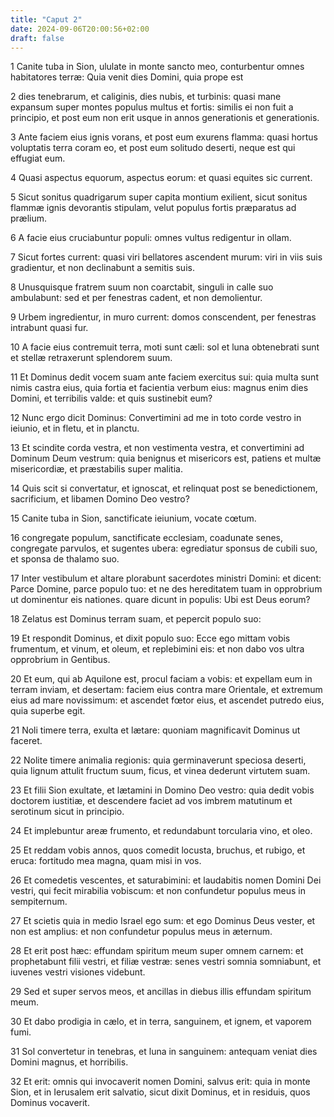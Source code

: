 ```yaml
---
title: "Caput 2"
date: 2024-09-06T20:00:56+02:00
draft: false
---
```



1 Canite tuba in Sion, ululate in monte sancto meo, conturbentur omnes habitatores terræ: Quia venit dies Domini, quia prope est

2 dies tenebrarum, et caliginis, dies nubis, et turbinis: quasi mane expansum super montes populus multus et fortis: similis ei non fuit a principio, et post eum non erit usque in annos generationis et generationis.

3 Ante faciem eius ignis vorans, et post eum exurens flamma: quasi hortus voluptatis terra coram eo, et post eum solitudo deserti, neque est qui effugiat eum.

4 Quasi aspectus equorum, aspectus eorum: et quasi equites sic current.

5 Sicut sonitus quadrigarum super capita montium exilient, sicut sonitus flammæ ignis devorantis stipulam, velut populus fortis præparatus ad prælium.

6 A facie eius cruciabuntur populi: omnes vultus redigentur in ollam.

7 Sicut fortes current: quasi viri bellatores ascendent murum: viri in viis suis gradientur, et non declinabunt a semitis suis.

8 Unusquisque fratrem suum non coarctabit, singuli in calle suo ambulabunt: sed et per fenestras cadent, et non demolientur.

9 Urbem ingredientur, in muro current: domos conscendent, per fenestras intrabunt quasi fur.

10 A facie eius contremuit terra, moti sunt cæli: sol et luna obtenebrati sunt et stellæ retraxerunt splendorem suum.

11 Et Dominus dedit vocem suam ante faciem exercitus sui: quia multa sunt nimis castra eius, quia fortia et facientia verbum eius: magnus enim dies Domini, et terribilis valde: et quis sustinebit eum?

12 Nunc ergo dicit Dominus: Convertimini ad me in toto corde vestro in ieiunio, et in fletu, et in planctu.

13 Et scindite corda vestra, et non vestimenta vestra, et convertimini ad Dominum Deum vestrum: quia benignus et misericors est, patiens et multæ misericordiæ, et præstabilis super malitia.

14 Quis scit si convertatur, et ignoscat, et relinquat post se benedictionem, sacrificium, et libamen Domino Deo vestro?

15 Canite tuba in Sion, sanctificate ieiunium, vocate cœtum.

16 congregate populum, sanctificate ecclesiam, coadunate senes, congregate parvulos, et sugentes ubera: egrediatur sponsus de cubili suo, et sponsa de thalamo suo.

17 Inter vestibulum et altare plorabunt sacerdotes ministri Domini: et dicent: Parce Domine, parce populo tuo: et ne des hereditatem tuam in opprobrium ut dominentur eis nationes. quare dicunt in populis: Ubi est Deus eorum?

18 Zelatus est Dominus terram suam, et pepercit populo suo:

19 Et respondit Dominus, et dixit populo suo: Ecce ego mittam vobis frumentum, et vinum, et oleum, et replebimini eis: et non dabo vos ultra opprobrium in Gentibus.

20 Et eum, qui ab Aquilone est, procul faciam a vobis: et expellam eum in terram inviam, et desertam: faciem eius contra mare Orientale, et extremum eius ad mare novissimum: et ascendet fœtor eius, et ascendet putredo eius, quia superbe egit.

21 Noli timere terra, exulta et lætare: quoniam magnificavit Dominus ut faceret.

22 Nolite timere animalia regionis: quia germinaverunt speciosa deserti, quia lignum attulit fructum suum, ficus, et vinea dederunt virtutem suam.

23 Et filii Sion exultate, et lætamini in Domino Deo vestro: quia dedit vobis doctorem iustitiæ, et descendere faciet ad vos imbrem matutinum et serotinum sicut in principio.

24 Et implebuntur areæ frumento, et redundabunt torcularia vino, et oleo.

25 Et reddam vobis annos, quos comedit locusta, bruchus, et rubigo, et eruca: fortitudo mea magna, quam misi in vos.

26 Et comedetis vescentes, et saturabimini: et laudabitis nomen Domini Dei vestri, qui fecit mirabilia vobiscum: et non confundetur populus meus in sempiternum.

27 Et scietis quia in medio Israel ego sum: et ego Dominus Deus vester, et non est amplius: et non confundetur populus meus in æternum.

28 Et erit post hæc: effundam spiritum meum super omnem carnem: et prophetabunt filii vestri, et filiæ vestræ: senes vestri somnia somniabunt, et iuvenes vestri visiones videbunt.

29 Sed et super servos meos, et ancillas in diebus illis effundam spiritum meum.

30 Et dabo prodigia in cælo, et in terra, sanguinem, et ignem, et vaporem fumi.

31 Sol convertetur in tenebras, et luna in sanguinem: antequam veniat dies Domini magnus, et horribilis.

32 Et erit: omnis qui invocaverit nomen Domini, salvus erit: quia in monte Sion, et in Ierusalem erit salvatio, sicut dixit Dominus, et in residuis, quos Dominus vocaverit.

